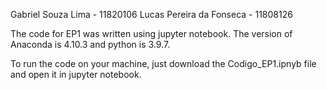 Gabriel Souza Lima - 11820106
Lucas Pereira da Fonseca - 11808126

The code for EP1 was written using jupyter notebook.
The version of Anaconda is 4.10.3 and python is 3.9.7.

To run the code on your machine, just download the Codigo_EP1.ipnyb file and open it in jupyter notebook.